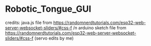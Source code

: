 # Robotic_Tongue_GUI
credits:
java.js file from https://randomnerdtutorials.com/esp32-web-server-websocket-sliders/#css-f /n
arduino sketch file from https://randomnerdtutorials.com/esp32-web-server-websocket-sliders/#css-f (servo edits by me)
